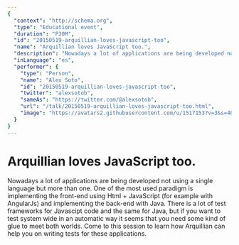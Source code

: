 ```yaml
---
{
  "context": "http://schema.org",
  "type": "Educational event",
  "duration": "P30M",
  "id": "20150519-arquillian-loves-javascript-too",
  "name": "Arquillian loves JavaScript too.",
  "description": "Nowadays a lot of applications are being developed not using a single language but more than one.\nOne of the most used paradigm is implementing the front-end using Html + JavaScript (for example with AngularJs) and implementing the back-end with Java.\nThere is a lot of test frameworks for Javascipt code and the same for Java, but if you want to test system wide in an automatic way it seems that you need some kind of glue to meet both worlds.\nCome to this session to learn how Arquillian can help you on writing tests for these applications.",
  "inLanguage": "es",
  "performer": {
    "type": "Person",
    "name": "Alex Soto",
    "id": "20150519-arquillian-loves-javascript-too",
    "twitter": "alexsotob",
    "sameAs": "https://twitter.com/@alexsotob",
    "url": "/talk/20150519-arquillian-loves-javascript-too.html",
    "image": "https://avatars2.githubusercontent.com/u/1517153?v=3&s=400"
  }
}
---
```

# Arquillian loves JavaScript too.

Nowadays a lot of applications are being developed not using a single language but more than one.
One of the most used paradigm is implementing the front-end using Html + JavaScript (for example with AngularJs) and implementing the back-end with Java.
There is a lot of test frameworks for Javascipt code and the same for Java, but if you want to test system wide in an automatic way it seems that you need some kind of glue to meet both worlds.
Come to this session to learn how Arquillian can help you on writing tests for these applications.